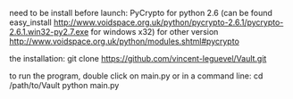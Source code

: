 need to be install before launch:
   PyCrypto for python 2.6 (can be found easy_install http://www.voidspace.org.uk/python/pycrypto-2.6.1/pycrypto-2.6.1.win32-py2.7.exe for windows x32)
   for other version http://www.voidspace.org.uk/python/modules.shtml#pycrypto

the installation:
    git clone https://github.com/vincent-leguevel/Vault.git

to run the program, double click on main.py or in a command line:
    cd /path/to/Vault
    python main.py